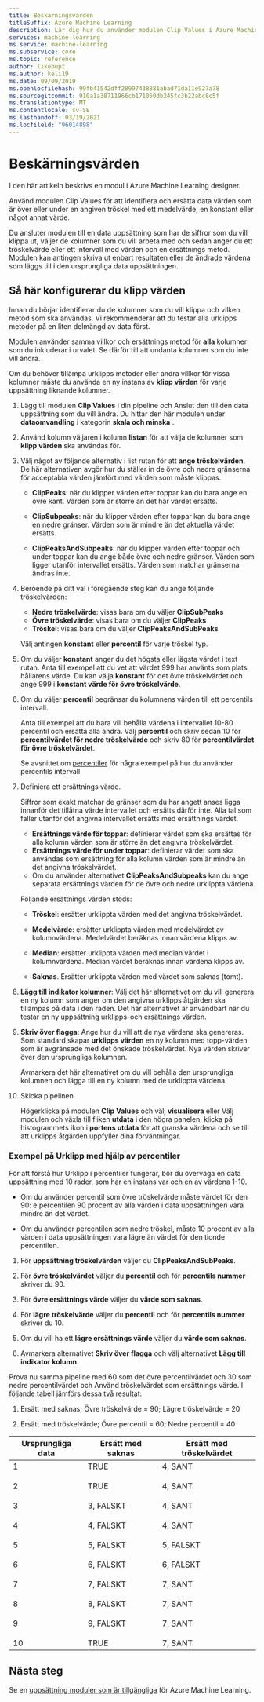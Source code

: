 ```yaml
---
title: Beskärningsvärden
titleSuffix: Azure Machine Learning
description: Lär dig hur du använder modulen Clip Values i Azure Machine Learning för att identifiera avvikande värden och klipp eller ersätta deras värden.
services: machine-learning
ms.service: machine-learning
ms.subservice: core
ms.topic: reference
author: likebupt
ms.author: keli19
ms.date: 09/09/2019
ms.openlocfilehash: 99fb41542dff28997438881abad71da11e927a78
ms.sourcegitcommit: 910a1a38711966cb171050db245fc3b22abc8c5f
ms.translationtype: MT
ms.contentlocale: sv-SE
ms.lasthandoff: 03/19/2021
ms.locfileid: "96014898"
---
```

# <a name="clip-values"></a>Beskärningsvärden

I den här artikeln beskrivs en modul i Azure Machine Learning designer.

Använd modulen Clip Values för att identifiera och ersätta data värden som är över eller under en angiven tröskel med ett medelvärde, en konstant eller något annat värde.  

Du ansluter modulen till en data uppsättning som har de siffror som du vill klippa ut, väljer de kolumner som du vill arbeta med och sedan anger du ett tröskelvärde eller ett intervall med värden och en ersättnings metod. Modulen kan antingen skriva ut enbart resultaten eller de ändrade värdena som läggs till i den ursprungliga data uppsättningen.

## <a name="how-to-configure-clip-values"></a>Så här konfigurerar du klipp värden

Innan du börjar identifierar du de kolumner som du vill klippa och vilken metod som ska användas. Vi rekommenderar att du testar alla urklipps metoder på en liten delmängd av data först.

Modulen använder samma villkor och ersättnings metod för **alla** kolumner som du inkluderar i urvalet. Se därför till att undanta kolumner som du inte vill ändra.

Om du behöver tillämpa urklipps metoder eller andra villkor för vissa kolumner måste du använda en ny instans av **klipp värden** för varje uppsättning liknande kolumner.

1.  Lägg till modulen **Clip Values** i din pipeline och Anslut den till den data uppsättning som du vill ändra. Du hittar den här modulen under **dataomvandling** i kategorin **skala och minska** . 
  
1.  Använd kolumn väljaren i kolumn **listan** för att välja de kolumner som **klipp värden** ska användas för.  
  
1.  Välj något av följande alternativ i list rutan för att **ange tröskelvärden**. De här alternativen avgör hur du ställer in de övre och nedre gränserna för acceptabla värden jämfört med värden som måste klippas.  
  
    - **ClipPeaks**: när du klipper värden efter toppar kan du bara ange en övre kant. Värden som är större än det här värdet ersätts.
  
    -  **ClipSubpeaks**: när du klipper värden efter toppar kan du bara ange en nedre gränser. Värden som är mindre än det aktuella värdet ersätts.  
  
    - **ClipPeaksAndSubpeaks**: när du klipper värden efter toppar och under toppar kan du ange både övre och nedre gränser. Värden som ligger utanför intervallet ersätts. Värden som matchar gränserna ändras inte.
  
1.  Beroende på ditt val i föregående steg kan du ange följande tröskelvärden: 

    + **Nedre tröskelvärde**: visas bara om du väljer **ClipSubPeaks**
    + **Övre tröskelvärde**: visas bara om du väljer **ClipPeaks**
    + **Tröskel**: visas bara om du väljer **ClipPeaksAndSubPeaks**

    Välj antingen **konstant** eller **percentil** för varje tröskel typ.

1. Om du väljer **konstant** anger du det högsta eller lägsta värdet i text rutan. Anta till exempel att du vet att värdet 999 har använts som plats hållarens värde. Du kan välja **konstant** för det övre tröskelvärdet och ange 999 i **konstant värde för övre tröskelvärde**.
  
1. Om du väljer **percentil** begränsar du kolumnens värden till ett percentils intervall. 

    Anta till exempel att du bara vill behålla värdena i intervallet 10-80 percentil och ersätta alla andra. Välj **percentil** och skriv sedan 10 för **percentilvärdet för nedre tröskelvärde** och skriv 80 för **percentilvärdet för övre tröskelvärdet**. 

    Se avsnittet om [percentiler](#examples-for-clipping-using-percentiles) för några exempel på hur du använder percentils intervall.  
  
1.  Definiera ett ersättnings värde.

    Siffror som exakt matchar de gränser som du har angett anses ligga innanför det tillåtna värde intervallet och ersätts därför inte. Alla tal som faller utanför det angivna intervallet ersätts med ersättnings värdet. 
  
    + **Ersättnings värde för toppar**: definierar värdet som ska ersättas för alla kolumn värden som är större än det angivna tröskelvärdet.  
    + **Ersättnings värde för under toppar**: definierar värdet som ska användas som ersättning för alla kolumn värden som är mindre än det angivna tröskelvärdet.  
    + Om du använder alternativet **ClipPeaksAndSubpeaks** kan du ange separata ersättnings värden för de övre och nedre urklippta värdena.  

    Följande ersättnings värden stöds:  
  
    -   **Tröskel**: ersätter urklippta värden med det angivna tröskelvärdet.  
  
    -   **Medelvärde**: ersätter urklippta värden med medelvärdet av kolumnvärdena. Medelvärdet beräknas innan värdena klipps av.  
  
    -   **Median**: ersätter urklippta värden med median värdet i kolumnvärdena. Median värdet beräknas innan värdena klipps av.   
  
    -   **Saknas**. Ersätter urklippta värden med värdet som saknas (tomt).  
  
1.  **Lägg till indikator kolumner**: Välj det här alternativet om du vill generera en ny kolumn som anger om den angivna urklipps åtgärden ska tillämpas på data i den raden. Det här alternativet är användbart när du testar en ny uppsättning urklipps-och ersättnings värden.  
  
1. **Skriv över flagga**: Ange hur du vill att de nya värdena ska genereras. Som standard skapar **urklipps värden** en ny kolumn med topp-värden som är avgränsade med det önskade tröskelvärdet. Nya värden skriver över den ursprungliga kolumnen.  
  
    Avmarkera det här alternativet om du vill behålla den ursprungliga kolumnen och lägga till en ny kolumn med de urklippta värdena.  
  
1.  Skicka pipelinen.  
  
    Högerklicka på modulen **Clip Values** och välj **visualisera** eller Välj modulen och växla till fliken **utdata** i den högra panelen, klicka på histogrammets ikon i **portens utdata** för att granska värdena och se till att urklipps åtgärden uppfyller dina förväntningar.  
 
### <a name="examples-for-clipping-using-percentiles"></a>Exempel på Urklipp med hjälp av percentiler

För att förstå hur Urklipp i percentiler fungerar, bör du överväga en data uppsättning med 10 rader, som har en instans var och en av värdena 1-10.  
  
- Om du använder percentil som övre tröskelvärde måste värdet för den 90: e percentilen 90 procent av alla värden i data uppsättningen vara mindre än det värdet.  
  
- Om du använder percentilen som nedre tröskel, måste 10 procent av alla värden i data uppsättningen vara lägre än värdet för den tionde percentilen.  
  
1.  För **uppsättning tröskelvärden** väljer du **ClipPeaksAndSubPeaks**.  
  
1.  För **övre tröskelvärdet** väljer du **percentil** och för **percentils nummer** skriver du 90.  
  
1.  För **övre ersättnings värde** väljer du **värde som saknas**.  
  
1.  För **lägre tröskelvärde** väljer du **percentil** och för **percentils nummer** skriver du 10.  
  
1.  Om du vill ha ett **lägre ersättnings värde** väljer du **värde som saknas**.  
  
1.  Avmarkera alternativet **Skriv över flagga** och välj alternativet **Lägg till indikator kolumn**.  
  
Prova nu samma pipeline med 60 som det övre percentilvärdet och 30 som nedre percentilvärdet och Använd tröskelvärdet som ersättnings värde. I följande tabell jämförs dessa två resultat:  
  
1.  Ersätt med saknas; Övre tröskelvärde = 90; Lägre tröskelvärde = 20  
  
1.  Ersätt med tröskelvärde; Övre percentil = 60; Nedre percentil = 40  
  
|Ursprungliga data|Ersätt med saknas|Ersätt med tröskelvärdet|  
|-------------------|--------------------------|----------------------------|  
|1<br /><br /> 2<br /><br /> 3<br /><br /> 4<br /><br /> 5<br /><br /> 6<br /><br /> 7<br /><br /> 8<br /><br /> 9<br /><br /> 10|TRUE<br /><br /> TRUE<br /><br /> 3, FALSKT<br /><br /> 4, FALSKT<br /><br /> 5, FALSKT<br /><br /> 6, FALSKT<br /><br /> 7, FALSKT<br /><br /> 8, FALSKT<br /><br /> 9, FALSKT<br /><br /> TRUE|4, SANT<br /><br /> 4, SANT<br /><br /> 4, SANT<br /><br /> 4, SANT<br /><br /> 5, FALSKT<br /><br /> 6, FALSKT<br /><br /> 7, SANT<br /><br /> 7, SANT<br /><br /> 7, SANT<br /><br /> 7, SANT| 
 
## <a name="next-steps"></a>Nästa steg

Se en [uppsättning moduler som är tillgängliga](module-reference.md) för Azure Machine Learning. 
